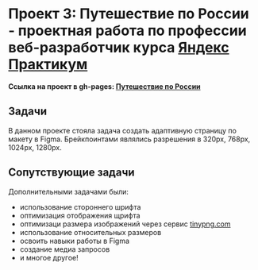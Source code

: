 # Проект 3: Путешествие по России - проектная работа по профессии веб-разработчик курса [Яндекс Практикум](https://praktikum.yandex.ru "Яндекс Практикум")

**Ссылка на проект в gh-pages: [Путешествие по России](https://comediant24.github.io/russian-travel/)**

## Задачи

В данном проекте стояла задача создать адаптивную страницу по макету в Figma.
Брейкпоинтами являлись разрешения в 320px, 768px, 1024px, 1280px.

## Сопутствующие задачи

Дополнительными задачами были:

* использование стороннего шрифта
* оптимизация отображения щрифта
* оптимизаци размера изображений через сервис [tinypng.com](https://tinypng.com/)
* использование относительных размеров
* освоить навыки работы в Figma
* создание медиа запросов
* и многое другое!